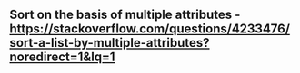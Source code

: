 ## Sort on the basis of multiple attributes - https://stackoverflow.com/questions/4233476/sort-a-list-by-multiple-attributes?noredirect=1&lq=1
